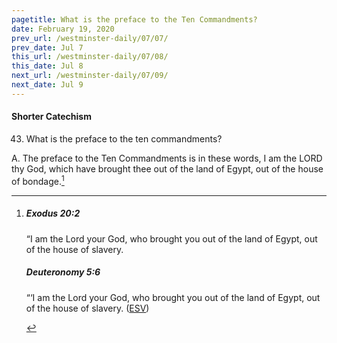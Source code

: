 ```yaml
---
pagetitle: What is the preface to the Ten Commandments?
date: February 19, 2020
prev_url: /westminster-daily/07/07/
prev_date: Jul 7
this_url: /westminster-daily/07/08/
this_date: Jul 8
next_url: /westminster-daily/07/09/
next_date: Jul 9
---
```


#### Shorter Catechism

43. What is the preface to the ten commandments?

A. The preface to the Ten Commandments is in these words, I am the LORD thy God, which have brought thee out of the land of Egypt, out of the house of bondage.[^fnref:wsc1]


[^fnref:wsc1]: <div class="esv"><h5>Exodus 20:2</h5> <div class="esv-text"><p class="chapter-first" id="p02020002.01-1">&#8220;I am the <span class="small-caps">Lord</span> your God, who brought you out of the land of Egypt, out of the house of slavery.</p> </div><h5>Deuteronomy 5:6</h5> <div class="esv-text"><p id="p05005006.01-2">&#8220;&#8216;I am the <span class="small-caps">Lord</span> your God, who brought you out of the land of Egypt, out of the house of slavery.  (<a href="http://www.esv.org" class="copyright">ESV</a>)</p> </div> </div>

